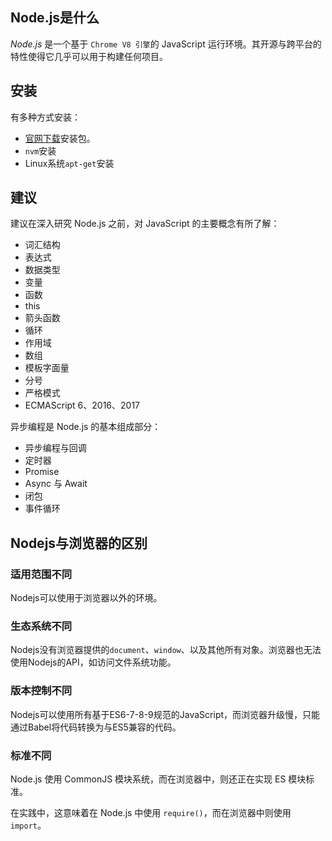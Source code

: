## Node.js是什么

*Node.js* 是一个基于 `Chrome V8 引擎`的 JavaScript 运行环境。其开源与跨平台的特性使得它几乎可以用于构建任何项目。

## 安装

有多种方式安装：

- [官网下载](http://nodejs.cn/download/)安装包。
- `nvm`安装
- Linux系统`apt-get`安装

## 建议

建议在深入研究 Node.js 之前，对 JavaScript 的主要概念有所了解：

- 词汇结构
- 表达式
- 数据类型
- 变量
- 函数
- this
- 箭头函数
- 循环
- 作用域
- 数组
- 模板字面量
- 分号
- 严格模式
- ECMAScript 6、2016、2017



异步编程是 Node.js 的基本组成部分：

- 异步编程与回调
- 定时器
- Promise
- Async 与 Await
- 闭包
- 事件循环

## Nodejs与浏览器的区别

### 适用范围不同

Nodejs可以使用于浏览器以外的环境。

### 生态系统不同

Nodejs没有浏览器提供的`document`、`window`、以及其他所有对象。浏览器也无法使用Nodejs的API，如访问文件系统功能。

### 版本控制不同

Nodejs可以使用所有基于ES6-7-8-9规范的JavaScript，而浏览器升级慢，只能通过Babel将代码转换为与ES5兼容的代码。

### 标准不同

Node.js 使用 CommonJS 模块系统，而在浏览器中，则还正在实现 ES 模块标准。

在实践中，这意味着在 Node.js 中使用 `require()`，而在浏览器中则使用 `import`。